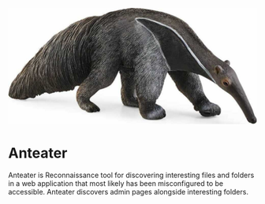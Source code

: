 ![](https://github.com/Johnng007/Anteater/blob/main/assets/logo.jpg?raw=true)
# Anteater
Anteater is Reconnaissance tool for discovering interesting files and folders in a web application that most likely has been misconfigured to be accessible. Anteater discovers admin pages alongside interesting folders.
